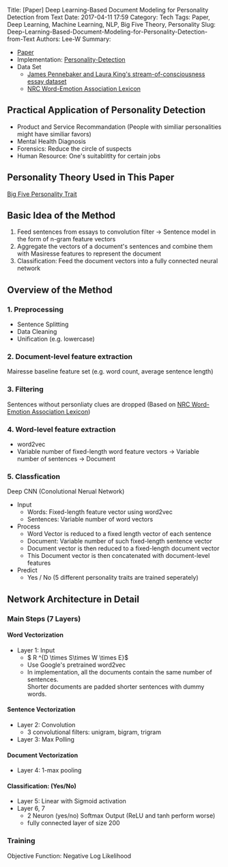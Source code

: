 Title: [Paper] Deep Learning-Based Document Modeling for Personality Detection from Text
Date: 2017-04-11 17:59
Category: Tech
Tags: Paper, Deep Learning, Machine Learning, NLP, Big Five Theory, Personality
Slug: Deep-Learning-Based-Document-Modeling-for-Personality-Detection-from-Text
Authors: Lee-W
Summary: 


* [Paper](https://sentic.net/deep-learning-based-personality-detection.pdf)
* Implementation: [Personality-Detection](https://github.com/SenticNet/Personality-Detection)
* Data Set
	* [James Pennebaker and Laura King's stream-of-consciousness essay dataset](http://mypersonality.org/wiki/doku.php?id=wcpr13)
	* [NRC Word-Emotion Association Lexicon](http://saifmohammad.com/WebPages/NRC-Emotion-Lexicon.htm)

<!--more-->

## Practical Application of Personality Detection
- Product and Service Recommandation (People with similiar personalities might have similiar favors)
- Mental Health Diagnosis
- Forensics: Reduce the circle of suspects
- Human Resource: One's suitablitlty for certain jobs

## Personality Theory Used in This Paper
[Big Five Personality Trait](https://en.wikipedia.org/wiki/Big_Five_personality_traits)

## Basic Idea of the Method
1. Feed sentences from essays to convolution filter → Sentence model in the form of n-gram feature vectors
2. Aggregate the vectors of a document's sentences and combine them with Masiresse features to represent the document
3. Classification: Feed the document vectors into a fully connected neural network

## Overview of the Method

### 1. Preprocessing
- Sentence Splitting
- Data Cleaning
- Unification (e.g. lowercase)

### 2. Document-level feature extraction
Mairesse baseline feature set (e.g. word count, average sentence length)

### 3. Filtering
Sentences without personliaty clues are dropped
(Based on [NRC Word-Emotion Association Lexicon](http://saifmohammad.com/WebPages/NRC-Emotion-Lexicon.htm))

### 4. Word-level feature extraction
- word2vec
- Variable number of fixed-length word feature vectors → Variable number of sentences → Document

### 5. Classfication
Deep CNN (Conolutional Nerual Network)

- Input
	- Words: Fixed-length feature vector using word2vec
	- Sentences: Variable number of word vectors
- Process
	- Word Vector is reduced to a fixed length vector of each sentence
	- Document: Variable number of such fixed-length sentence vector
	- Document vector is then reduced to a fixed-length document vector
	- This Document vector is then concatenated with document-level features
- Predict
	- Yes / No (5 different personality traits are trained seperately) 

## Network Architecture in Detail
### Main Steps (7 Layers)
#### Word Vectorization
* Layer 1: Input
	* $ R ^{D \times S\times W \times E}$ 
	* Use Google's pretrained word2vec
	* In implementation, all the documents contain the same number of sentences.  
	  Shorter documents are padded shorter sentences with dummy words.

#### Sentence Vectorization
* Layer 2: Convolution
	* 3 convolutional filters: unigram, bigram, trigram 
* Layer 3: Max Polling

#### Document Vectorization
* Layer 4: 1-max pooling

#### Classification: (Yes/No)
* Layer 5: Linear with Sigmoid activation
* Layer 6, 7
	* 2 Neuron (yes/no) Softmax Output (ReLU and tanh perform worse)
	* fully connected layer of size 200

### Training
Objective Function: Negative Log Likelihood


